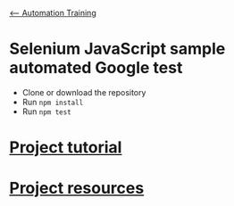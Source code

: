 [<-- Automation Training](../Readme.md)

# Selenium JavaScript sample automated Google test

- Clone or download the repository
- Run `npm install`
- Run `npm test`

# [Project tutorial](tuto.md)

# [Project resources](resources.md)